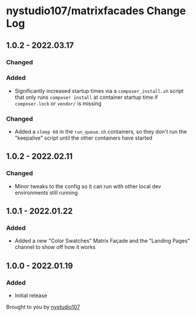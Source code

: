 # nystudio107/matrixfacades Change Log

## 1.0.2 - 2022.03.17
### Changed

### Added
* Significantly increased startup times via a `composer_install.sh` script that only runs `composer install` at container startup time if `composer.lock` or `vendor/` is missing

### Changed
* Added a `sleep 60` in the `run_queue.sh` containers, so they don't run the "keepalive" script until the other containers have started

## 1.0.2 - 2022.02.11

### Changed

* Minor tweaks to the config so it can run with other local dev environments still running

## 1.0.1 - 2022.01.22

### Added

* Added a new "Color Swatches" Matrix Façade and the "Landing Pages" channel to show off how it works

## 1.0.0 - 2022.01.19

### Added

* Initial release

Brought to you by [nystudio107](https://nystudio107.com/)
